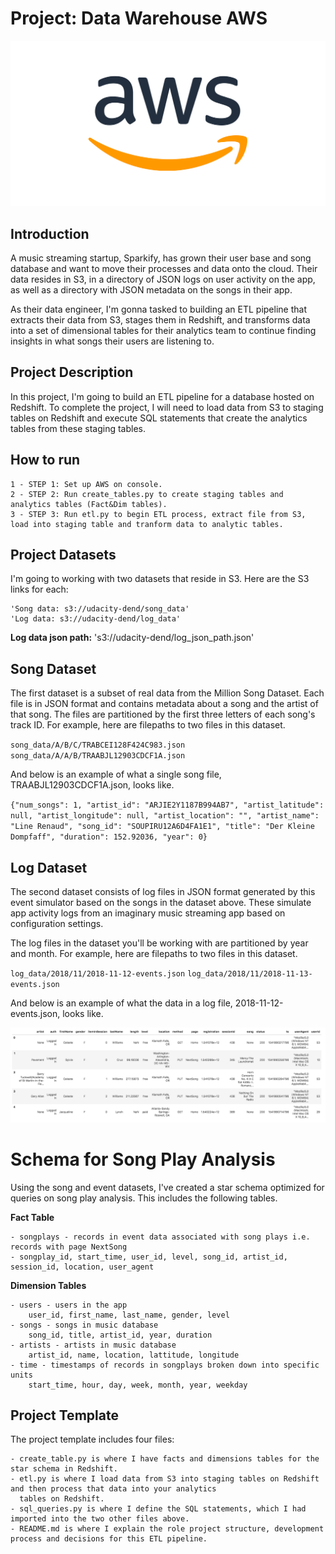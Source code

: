 # Project: Data Warehouse AWS

![](images/aws_logo_smile_1200x630.png)

## Introduction

A music streaming startup, Sparkify, has grown their user base and song database and want to move their processes and data onto the cloud. Their data resides in S3, in a directory of JSON logs on user activity on the app, as well as a directory with JSON metadata on the songs in their app.

As their data engineer, I'm gonna tasked to building an ETL pipeline that extracts their data from S3, stages them in Redshift, and transforms data into a set of dimensional tables for their analytics team to continue finding insights in what songs their users are listening to.

## Project Description

In this project, I'm going to build an ETL pipeline for a database hosted on Redshift. To complete the project, I will need to load data from S3 to staging tables on Redshift and execute SQL statements that create the analytics tables from these staging tables.

## How to run

    1 - STEP 1: Set up AWS on console.
    2 - STEP 2: Run create_tables.py to create staging tables and analytics tables (Fact&Dim tables).
    3 - STEP 3: Run etl.py to begin ETL process, extract file from S3, load into staging table and tranform data to analytic tables.

## Project Datasets

I'm going to working with two datasets that reside in S3. Here are the S3 links for each:

    'Song data: s3://udacity-dend/song_data'
    'Log data: s3://udacity-dend/log_data'

**Log data json path:** 's3://udacity-dend/log_json_path.json'

## Song Dataset

The first dataset is a subset of real data from the Million Song Dataset. Each file is in JSON format and contains metadata about a song and the artist of that song. 
The files are partitioned by the first three letters of each song's track ID. For example, here are filepaths to two files in this dataset.

`song_data/A/B/C/TRABCEI128F424C983.json`
`song_data/A/A/B/TRAABJL12903CDCF1A.json`

And below is an example of what a single song file, TRAABJL12903CDCF1A.json, looks like.

`{"num_songs": 1, "artist_id": "ARJIE2Y1187B994AB7", "artist_latitude": null, "artist_longitude": null, "artist_location": "", "artist_name": "Line Renaud", "song_id": "SOUPIRU12A6D4FA1E1", "title": "Der Kleine Dompfaff", "duration": 152.92036, "year": 0}`

## Log Dataset

The second dataset consists of log files in JSON format generated by this event simulator based on the songs in the dataset above. These simulate app activity logs from an imaginary music streaming app based on configuration settings.

The log files in the dataset you'll be working with are partitioned by year and month. For example, here are filepaths to two files in this dataset.

`log_data/2018/11/2018-11-12-events.json`
`log_data/2018/11/2018-11-13-events.json`

And below is an example of what the data in a log file, 2018-11-12-events.json, looks like.

![](images/aws1.png)

# Schema for Song Play Analysis

Using the song and event datasets, I've created a star schema optimized for queries on song play analysis. This includes the following tables.

**Fact Table**

    - songplays - records in event data associated with song plays i.e. records with page NextSong
    - songplay_id, start_time, user_id, level, song_id, artist_id, session_id, location, user_agent

**Dimension Tables**

    - users - users in the app
        user_id, first_name, last_name, gender, level
    - songs - songs in music database
        song_id, title, artist_id, year, duration
    - artists - artists in music database
        artist_id, name, location, lattitude, longitude
    - time - timestamps of records in songplays broken down into specific units
        start_time, hour, day, week, month, year, weekday

## Project Template

The project template includes four files:

    - create_table.py is where I have facts and dimensions tables for the star schema in Redshift.
    - etl.py is where I load data from S3 into staging tables on Redshift and then process that data into your analytics
      tables on Redshift.
    - sql_queries.py is where I define the SQL statements, which I had imported into the two other files above.
    - README.md is where I explain the role project structure, development process and decisions for this ETL pipeline.
